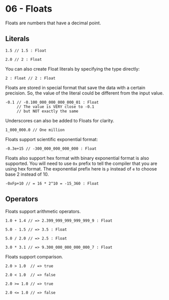# 06 - Floats

Floats are numbers that have a decimal point.

## Literals

```motoko
1.5 // 1.5 : Float
```

```motoko
2.0 // 2 : Float
```

You can also create Float literals by specifying the type directly:

```motoko
2 : Float // 2 : Float
```

Floats are stored in special format that save the data with a certain precision. So, the value of the literal could be
different from the input value.

```motoko
-0.1 // -0.100_000_000_000_000_01 : Float 
     // The value is VERY close to -0.1 
     // but NOT exactly the same
```

Underscores can also be added to Floats for clarity.

```motoko
1_000_000.0 // One million
```

Floats support scientific exponential format:

```motoko
-0.3e+15 // -300_000_000_000_000 : Float
```

Floats also support hex format with binary exponential format is also supported. You will need to use `0x` prefix to
tell the compiler that you are using hex format. The exponential prefix here is `p` instead of `e` to choose base 2
instead of 10.

```motoko
-0xFp+10 // = 16 * 2^10 = -15_360 : Float
```

## Operators

Floats support arithmetic operators.

```motoko
1.0 + 1.4 // => 2.399_999_999_999_999_9 : Float
```

```motoko
5.0 - 1.5 // => 3.5 : Float
```

```motoko
5.0 / 2.0 // => 2.5 : Float
```

```motoko
3.0 * 3.1 // => 9.300_000_000_000_000_7 : Float
```

Floats support comparison.

```motoko
2.0 > 1.0  // => true
```

```motoko
2.0 < 1.0  // => false
```

```motoko
2.0 >= 1.0 // => true
```

```motoko
2.0 <= 1.0 // => false
```


